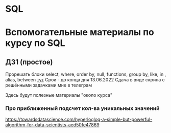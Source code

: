 # SQL
# Вспомогательные материалы по курсу по SQL

## ДЗ1 (простое)
Прорешать блоки select, where, order by, null, functions, group by, like, in , alias, between [тут](https://www.w3schools.com/sql/exercise.asp)
Срок - до конца дня 13.06.2022
Сдача в виде скрина с решёнными задачками мне в телеграм 

Здесь будут полезные материалы "около курса"

### Про приближенный подсчет кол-ва уникальных значений
https://towardsdatascience.com/hyperloglog-a-simple-but-powerful-algorithm-for-data-scientists-aed50fe47869
